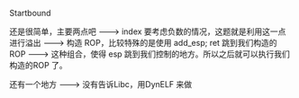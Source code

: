 Startbound

还是很简单，主要两点吧
---> index 要考虑负数的情况，这题就是利用这一点进行溢出
---> 构造 ROP，比较特殊的是使用 add_esp; ret 跳到我们构造的 ROP
---> 这种组合，使得 esp 跳到我们控制的地方。所以之后就可以执行我们构造的ROP 了。

还有一个地方
---> 没有告诉Libc，用DynELF 来做
